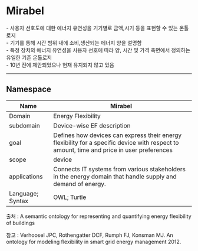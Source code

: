 # Mirabel

&#45; 사용자 선호도에 대한 에너지 유연성을 기기별로 금액,시기 등을 표현할 수 있는 온톨로지<br/>
&#45; 기기를 통해 시간 범위 내에 소비,생산되는 에너지 양을 설명함<br/>
&#45; 특정 장치의 에너지 유연성을 사용자 선호에 따라 양, 시간 및 가격 측면에서 정의하는 유일한 기존 온톨로지 <br/>
&#45; 10년 전에 제안되었으나 현재 유지되지 않고 있음

---
## Namespace



| Name         | Mirabel    |
| ------------ | --- |
| Domain       | Energy Flexibility    |
| subdomain    | Device-wise EF description    |
| goal         | Defines how devices can express their energy flexibility for a specific device with respect to amount, time and price in user preferences    |
| scope        | device    |
| applications | Connects IT systems from various stakeholders in the energy domain that handle supply and demand of energy.    |
| Language; Syntax             | OWL; Turtle    |

출처 :  A semantic ontology for representing and quantifying energy flexibility of buildings

참고 : Verhoosel JPC, Rothengatter DCF, Rumph FJ, Konsman MJ. An ontology for modeling flexibility in smart grid energy management 2012.